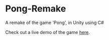 # Pong-Remake
A remake of the game 'Pong', in Unity using C#

Check out a live demo of the game [here](https://ryanflorestt.github.io/Pong-Remake/WebGL/index.html).
